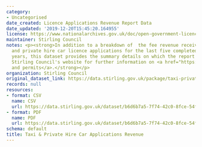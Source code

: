 ```yaml
---
category:
- Uncategorised
date_created: Licence Applications Revenue Report Data
date_updated: '2019-12-20T15:45:20.164955'
license: https://www.nationalarchives.gov.uk/doc/open-government-licence/version/3/
maintainer: Stirling Council
notes: <p><strong>In addition to a breakdown of  the fee revenue received from taxi
  and private hire car licence applications for the last five completed financial
  years, this dataset provides the summary details on which the report is based.</strong>\r\n\r\n<strong>Visit
  Stirling Council's website for further information on <a href="https://www.stirling.gov.uk/licensing-legal/licenses-permits-permissions/">licences
  and permits</a>.</strong></p>
organization: Stirling Council
original_dataset_link: https://data.stirling.gov.uk/package/taxi-private-hire-car-revenue
records: null
resources:
- format: CSV
  name: CSV
  url: https://data.stirling.gov.uk/dataset/b6d6b7a5-7f74-42c0-8fce-54f17536f135/resource/674f515f-ba02-42f9-b41c-4090e8873982/download/20210323-taxi-private-hire-car-applications-data.csv
- format: PDF
  name: PDF
  url: https://data.stirling.gov.uk/dataset/b6d6b7a5-7f74-42c0-8fce-54f17536f135/resource/f5d81a1e-01ad-40d2-aa53-fa87a9c49359/download/20210323-taxi-private-hire-car-applications-2015-to-2019.pdf
schema: default
title: Taxi & Private Hire Car Applications Revenue
---
```

